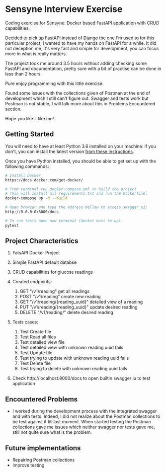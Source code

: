 # Sensyne Interview Exercise

Coding exercise for Sensyne:
Docker based FastAPI application with CRUD capabilities.

Decided to pick up FastAPI instead of Django the one I'm used to for this particular project,
I wanted to have my hands on FastAPI for a while. It did not deception me, it's very fast and
simple for development, you can focus more in what is really matters. 

The project took me around 3.5 hours without adding checking some FastAPI and documentation, 
pretty sure with a bit of practise can be done in less than 2 hours.

Pure enjoy programming with this little exercise.

Found some issues with the collections given of Postman at the end of development which I 
still can't figure out. Swagger and tests work but Postman is not stable, I will talk more
about this in Problems Encountered section.

Hope you like it like me!


## Getting Started

You will need to have at least Python 3.6 installed on your machine: if you don't, you can install the latest version 
[from these instructions](https://wiki.python.org/moin/BeginnersGuide/Download).

Once you have Python installed, you should be able to get set up with the following commands:

```sh
# Install Docker
https://docs.docker.com/get-docker/

# From terminal run docker-compose.yml to build the project
# This will install all requirements.txt and run the Dockerfile:
docker-compose up -d --build

# Open browser and type the address bellow to access swagger ui:
http://0.0.0.0:8000/docs

# To run tests open new terminal (docker must be up):
pytest

```

## Project Characteristics

1. FatsAPI Docker Project

2. Simple FastAPI default databse
   
3. CRUD capabilities for glucose readings

4. Created endpoints:
   1. GET "/v1/reading" get all readings
   2. POST "/v1/reading" create new reading
   3. GET "/v1/reading/{reading_uuid}" detailed view of a reading
   4. PUT "/v1/reading/{reading_uuid}" update desired reading
   5. DELETE "/v1/reading/" delete desired reading

5. Tests cases:
   1. Test Create file
   2. Test Read all files
   3. Test detailed view file
   4. Test detailed view with unknown reading uuid fails
   5. Test Update file
   6. Test trying to update with unknown reading uuid fails
   7. Test Delete file
   8. Test trying to delete with unknown reading uuid fails

6. Check http://localhost:8000/docs to open builtin swagger iu to test application

## Encountered Problems
- I worked during the development process with the integrated swagger and with tests. Indeed,
  I did not realize about the Postman collections to be test against it till last moment.
  When started testing the Postman collections gave me issues which neither swagger nor
  tests gave me, still not quite sure what is the problem.


## Future implementations
- Repairing Postman collections
- Improve testing